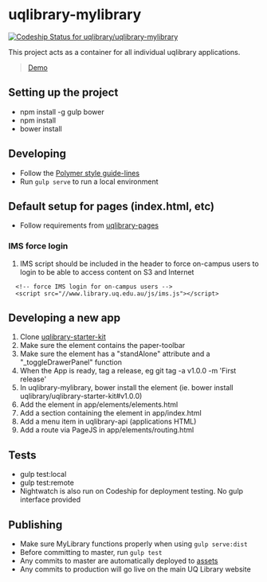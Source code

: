 # uqlibrary-mylibrary 
[ ![Codeship Status for uqlibrary/uqlibrary-mylibrary](https://codeship.com/projects/7accd470-cee9-0133-67f3-5ed74b30bb55/status?branch=master)](https://codeship.com/projects/141087)

This project acts as a container for all individual uqlibrary applications. 

> [Demo](http://assets.library.uq.edu.au/master/mylibrary/index.html)

## Setting up the project
* npm install -g gulp bower
* npm install
* bower install

## Developing
* Follow the [Polymer style guide-lines](http://polymerelements.github.io/style-guide/)
* Run ```gulp serve``` to run a local environment

## Default setup for pages (index.html, etc) 
* Follow requirements from [uqlibrary-pages](https://github.com/uqlibrary/uqlibrary-pages/blob/master/README.md#default-setup-for-pages-indexhtml-etc)

### IMS force login
1. IMS script should be included in the header to force on-campus users to login to be able to access content on S3 and Internet
```
  <!-- force IMS login for on-campus users -->
  <script src="//www.library.uq.edu.au/js/ims.js"></script>
```
  
## Developing a new app
1. Clone [uqlibrary-starter-kit](https://github.com/uqlibrary/uqlibrary-starter-kit)
1. Make sure the element contains the paper-toolbar
1. Make sure the element has a "standAlone" attribute and a "_toggleDrawerPanel" function
1. When the App is ready, tag a release, eg git tag -a v1.0.0 -m 'First release'
1. In uqlibrary-mylibrary, bower install the element (ie. bower install uqlibrary/uqlibrary-starter-kit#v1.0.0)
1. Add the element in app/elements/elements.html
1. Add a section containing the element in app/index.html
1. Add a menu item in uqlibrary-api (applications HTML)
1. Add a route via PageJS in app/elements/routing.html

## Tests
* gulp test:local
* gulp test:remote
* Nightwatch is also run on Codeship for deployment testing. No gulp interface provided

## Publishing
* Make sure MyLibrary functions properly when using ```gulp serve:dist```
* Before committing to master, run ```gulp test```
* Any commits to master are automatically deployed to [assets](http://assets.library.uq.edu.au/master/mylibrary/index.html)
* Any commits to production will go live on the main UQ Library website



